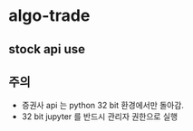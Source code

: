 # algo-trade
stock api use
---
## 주의
* 증권사 api 는 python 32 bit 환경에서만 돌아감.
* 32 bit jupyter 를 반드시 관리자 권한으로 실행
